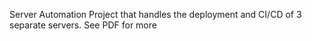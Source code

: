 Server Automation Project that handles the deployment and CI/CD of 3 separate servers. See PDF for more
